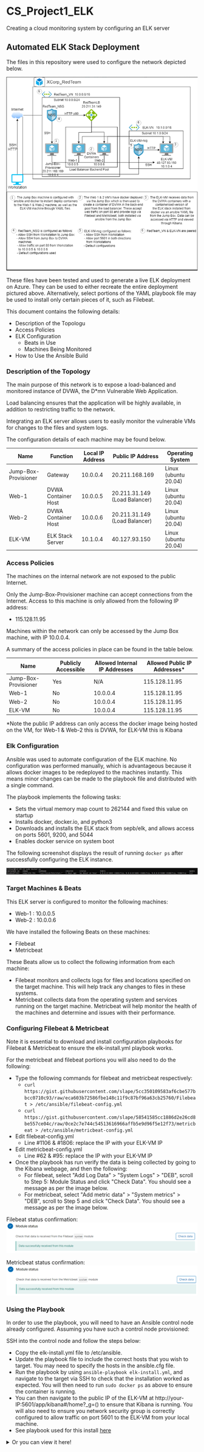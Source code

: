 # CS_Project1_ELK
Creating a cloud monitoring system by configuring an ELK server
## Automated ELK Stack Deployment

The files in this repository were used to configure the network depicted below.

![ELK Network Diagram](https://github.com/TaylorTopp/CS_Project1_ELK/blob/main/Diagrams/Cloud-ELK-Network1.PNG)

These files have been tested and used to generate a live ELK deployment on Azure. They can be used to either recreate the entire deployment pictured above. Alternatively, select portions of the YAML playbook file may be used to install only certain pieces of it, such as Filebeat.

This document contains the following details:
- Description of the Topologu
- Access Policies
- ELK Configuration
  - Beats in Use
  - Machines Being Monitored
- How to Use the Ansible Build


### Description of the Topology

The main purpose of this network is to expose a load-balanced and monitored instance of DVWA, the D*mn Vulnerable Web Application.

Load balancing ensures that the application will be highly available, in addition to restricting traffic to the network.

Integrating an ELK server allows users to easily monitor the vulnerable VMs for changes to the files and system logs.

The configuration details of each machine may be found below.

| Name     | Function | Local IP Address | Public IP Address | Operating System |
|----------|----------|------------|----------------|------------------|
| Jump-Box-Provisioner | Gateway  | 10.0.0.4 | 20.211.168.169  | Linux (ubuntu 20.04)           |
| Web-1     | DVWA Container Host         | 10.0.0.5 | 20.211.31.149 (Load Balancer)          | Linux (ubuntu 20.04)                 |
| Web-2     | DVWA Container Host         | 10.0.0.6 | 20.211.31.149 (Load Balancer)         | Linux (ubuntu 20.04)                 |
| ELK-VM     | ELK Stack Server         | 10.1.0.4 | 40.127.93.150          | Linux (ubuntu 20.04)                 |

### Access Policies

The machines on the internal network are not exposed to the public Internet. 

Only the Jump-Box-Provisioner machine can accept connections from the Internet. Access to this machine is only allowed from the following IP address:
- 115.128.11.95

Machines within the network can only be accessed by the Jump Box machine, with IP 10.0.0.4.

A summary of the access policies in place can be found in the table below.

| Name     | Publicly Accessible | Allowed Internal IP Addresses | Allowed Public IP Addresses* |
|----------|---------------------|----------------------|-------------------|
| Jump-Box-Provisioner | Yes          | N/A    | 115.128.11.95    |
| Web-1         | No                    | 10.0.0.4                     | 115.128.11.95 |
| Web-2         | No                    | 10.0.0.4                     | 115.128.11.95 |
| ELK-VM        | No                    | 10.0.0.4                     | 115.128.11.95 |

*Note the public IP address can only access the docker image being hosted on the VM, for Web-1 & Web-2 this is DVWA, for ELK-VM this is Kibana

### Elk Configuration

Ansible was used to automate configuration of the ELK machine. No configuration was performed manually, which is advantageous because it allows docker images to be redeployed to the machines instantly. This means minor changes can be made to the playbook file and distributed with a single command.

The playbook implements the following tasks:
- Sets the virtual memory map count to 262144 and fixed this value on startup
- Installs docker, docker.io, and python3
- Downloads and installs the ELK stack from sepb/elk, and allows access on ports 5601, 9200, and 5044
- Enables docker service on system boot

The following screenshot displays the result of running `docker ps` after successfully configuring the ELK instance.

![docker ps output](https://github.com/TaylorTopp/CS_Project1_ELK/blob/main/Ansible/docker_ps.PNG)

### Target Machines & Beats
This ELK server is configured to monitor the following machines:
- Web-1 : 10.0.0.5
- Web-2 : 10.0.0.6

We have installed the following Beats on these machines:
- Filebeat
- Metricbeat

These Beats allow us to collect the following information from each machine:
- Filebeat monitors and collects logs for files and locations specified on the target machine. This will help track any changes to files in these systems.
- Metricbeat collects data from the operating system and services running on the target machine. Metricbeat will help monitor the health of the machines and determine and issues with their performance.

### Configuring Filebeat & Metricbeat

Note it is essential to download and install configuration playbooks for Filebeat & Metricbeat to ensure the elk-install.yml playbook works.

For the metricbeat and filebeat portions you will also need to do the following:
- Type the following commands for filebeat and metricbeat respectively:
  - `curl https://gist.githubusercontent.com/slape/5cc350109583af6cbe577bbcc0710c93/raw/eca603b72586fbe148c11f9c87bf96a63cb25760/Filebeat > /etc/ansible/filebeat-config.yml`
  - `curl https://gist.githubusercontent.com/slape/58541585cc1886d2e26cd8be557ce04c/raw/0ce2c7e744c54513616966affb5e9d96f5e12f73/metricbeat > /etc/ansible/metricbeat-config.yml`
- Edit filebeat-config.yml
  - Line #1106 & #1806: replace the IP with your ELK-VM IP
- Edit metricbeat-config.yml
  - Line #62 & #95: replace the IP with your ELK-VM IP
- Once the playbook has run verify the data is being collected by going to the Kibana webpage, and then the following:
  - For filebeat, select "Add Log Data" > "System Logs" > "DEB", scroll to Step 5: Module Status and click "Check Data". You should see a message as per the image below.
  - For metricbeat, select "Add metric data" > "System metrics" > "DEB", scroll to Step 5 and click "Check Data". You should see a message as per the image below.

Filebeat status confirmation:
![filebeat status](https://github.com/TaylorTopp/CS_Project1_ELK/blob/main/Diagrams/Filebeat_OK.PNG)

Metricbeat status confirmation:
![metricbeat status](https://github.com/TaylorTopp/CS_Project1_ELK/blob/main/Diagrams/Metricbeat_OK.PNG)

### Using the Playbook
In order to use the playbook, you will need to have an Ansible control node already configured. Assuming you have such a control node provisioned: 

SSH into the control node and follow the steps below:
- Copy the elk-install.yml file to /etc/ansible.
- Update the playbook file to include the correct hosts that you wish to target. You may need to specify the hosts in the ansible.cfg file.
- Run the playbook by using `ansible-playbook elk-install.yml`, and navigate to the target via SSH to check that the installation worked as expected. You will then need to run `sudo docker ps` as above to ensure the container is running.
- You can then navigate to the public IP of the ELK-VM at http://your-IP:5601/app/kibana#/home?_g=() to ensure that Kibana is running. You will also need to ensure you network security group is correctly configured to allow traffic on port 5601 to the ELK-VM from your local machine.
- See playbook used for this install [here](https://github.com/TaylorTopp/CS_Project1_ELK/blob/main/Ansible/elk-install.yml)

<details>
  <summary>Or you can view it here!</summary>
  
  ```
    ---
- name: ELK Installer
  hosts: elk
  remote_user: ELKUser
  become: true
  tasks:

  - sysctl:
      name: vm.max_map_count
      value: 262144
      state: present
  - name: increase vm on startup
    command: echo "vm.max_map_count" >> /etc/sysctl.conf
  - name: docker.io install
    apt:
     update_cache: yes
     name: docker.io
     state: present
  - name: python3
    apt:
     name: python3-pip
     state: present
  - name: docker
    pip:
     name: docker
     state: present  
  - name: install elk docker container
    docker_container:
     name: ELK
     image: sebp/elk:761
     state: started
     restart_policy: always
     published_ports:
      - "5601:5601"
      - "9200:9200"
      - "5044:5044"
  - name: Enable service docker on boot
    systemd:
     name: docker
     enabled: True

- name: Configure filebeat
  hosts: webservers
  become: true
  tasks:

    - name: Download .deb file
      get_url:
       url: https://artifacts.elastic.co/downloads/beats/filebeat/filebeat-7.4.0-amd64.deb
       dest: /etc

    - name: Install filebeat
      command: dpkg -i /etc/filebeat-7.4.0-amd64.deb

    - name: copy config file
      copy:
       src: /etc/ansible/filebeat-config.yml
       dest: /etc/filebeat/filebeat.yml

    - name: enable filebeat
      command: filebeat modules enable system

    - name: filebeat setup
      command: filebeat setup

    - name: start filebeat
      command: service filebeat start

    - name: Enable service filebeat on boot
      systemd:
       name: filebeat
       enabled: True
- name: Configure metricbeat
  hosts: webservers
  become: true
  tasks:

    - name: Download .deb file
      get_url:
       url: https://artifacts.elastic.co/downloads/beats/metricbeat/metricbeat-7.4.0-amd64.deb
       dest: /etc

    - name: Install metricbeat
      command: dpkg -i /etc/metricbeat-7.4.0-amd64.deb

    - name: copy config file
      copy:
       src: /etc/ansible/metricbeat-config.yml
       dest: /etc/metricbeat/metricbeat.yml

    - name: enable metricbeat
      command: metricbeat modules enable docker

    - name: metricbeat setup
      command: metricbeat setup

    - name: Enable service metricbeat on boot
      systemd:
       name: metricbeat
       enabled: True
  ```
</details>
